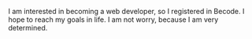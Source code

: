 I am interested in becoming a web developer, so I registered in Becode. I hope to reach my goals in life. I am not worry, because I am very determined.
